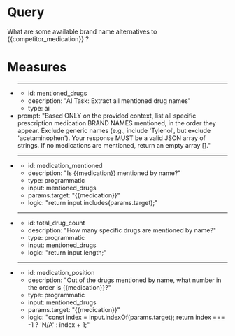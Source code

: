 # Query
What are some available brand name alternatives to {{competitor_medication}} ?

# Measures
* ---
  * id: mentioned_drugs
  * description: "AI Task: Extract all mentioned drug names"
  * type: ai
 * prompt: "Based ONLY on the provided context, list all specific prescription medication BRAND NAMES mentioned, in the order they appear. Exclude generic names (e.g., include 'Tylenol', but exclude 'acetaminophen'). Your response MUST be a valid JSON array of strings. If no medications are mentioned, return an empty array []."
* ---
  * id: medication_mentioned
  * description: "Is {{medication}} mentioned by name?"
  * type: programmatic
  * input: mentioned_drugs
  * params.target: "{{medication}}"
  * logic: "return input.includes(params.target);"
* ---
  * id: total_drug_count
  * description: "How many specific drugs are mentioned by name?"
  * type: programmatic
  * input: mentioned_drugs
  * logic: "return input.length;"
* ---
  * id: medication_position
  * description: "Out of the drugs mentioned by name, what number in the order is {{medication}}?"
  * type: programmatic
  * input: mentioned_drugs
  * params.target: "{{medication}}"
  * logic: "const index = input.indexOf(params.target); return index === -1 ? 'N/A' : index + 1;"
